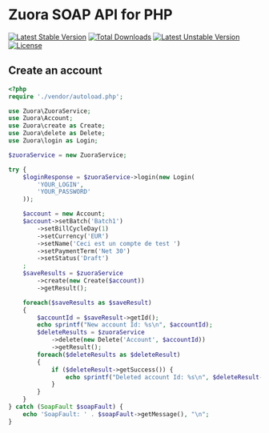 # Zuora SOAP API for PHP

[![Latest Stable Version](https://poser.pugx.org/olivierbarbier/zuora-soap-api/v/stable)](https://packagist.org/packages/olivierbarbier/zuora-soap-api) [![Total Downloads](https://poser.pugx.org/olivierbarbier/zuora-soap-api/downloads)](https://packagist.org/packages/olivierbarbier/zuora-soap-api) [![Latest Unstable Version](https://poser.pugx.org/olivierbarbier/zuora-soap-api/v/unstable)](https://packagist.org/packages/olivierbarbier/zuora-soap-api) [![License](https://poser.pugx.org/olivierbarbier/zuora-soap-api/license)](https://packagist.org/packages/olivierbarbier/zuora-soap-api)


## Create an account

```php
<?php
require './vendor/autoload.php';

use Zuora\ZuoraService;
use Zuora\Account;
use Zuora\create as Create;
use Zuora\delete as Delete;
use Zuora\login as Login;

$zuoraService = new ZuoraService;

try {
	$loginResponse = $zuoraService->login(new Login(
		'YOUR_LOGIN', 
		'YOUR_PASSWORD'
	));

	$account = new Account;
	$account->setBatch('Batch1')
		->setBillCycleDay(1)
		->setCurrency('EUR')
		->setName('Ceci est un compte de test ')
		->setPaymentTerm('Net 30')
		->setStatus('Draft')
	;
	$saveResults = $zuoraService
		->create(new Create($account))
		->getResult();

	foreach($saveResults as $saveResult)
	{
		$accountId = $saveResult->getId();
		echo sprintf("New account Id: %s\n", $accountId);
		$deleteResults = $zuoraService
			->delete(new Delete('Account', $accountId))
			->getResult();
		foreach($deleteResults as $deleteResult)
		{
			if ($deleteResult->getSuccess()) {
				echo sprintf("Deleted account Id: %s\n", $deleteResult->getId());
			}
		}
	}
} catch (SoapFault $soapFault) {
	echo 'SoapFault: ' . $soapFault->getMessage(), "\n";
}
```
